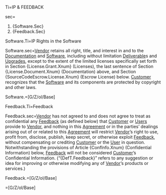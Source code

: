 
Ti=IP & FEEDBACK

sec=<ol><li>{Software.Sec}<li>{Feedback.Sec}</ol>

Software.Ti=IP Rights in the Software

Software.sec=<a class='definedterm' href='#Def.Vendor.sec'>Vendor</a> retains all right, title, and interest in and to the <a class='definedterm' href='#Def.Documentation.sec'>Documentation</a> and <a class='definedterm' href='#Def.Software.sec'>Software</a>, including without limitation <a class='definedterm' href='#Def.Deliverable.sec'>Deliverable</a>s and <a class='definedterm' href='#Def.Upgrade.sec'>Upgrades</a>, except to the extent of the limited licenses specifically set forth in Section {License.Grant.Xnum} (Licenses), the last sentence of Section {License.Document.Xnum} (Documentation) above, and Section {SourceCodeEscrow.License.Xnum} (Escrow License) below. <a class='definedterm' href='#Def.Customer.sec'>Customer</a> recognizes that the <a class='definedterm' href='#Def.Software.sec'>Software</a> and its components are protected by copyright and other laws.

Software.=[G/Z/ol/Base]

Feedback.Ti=Feedback

Feedback.sec=<a class='definedterm' href='#Def.Vendor.sec'>Vendor</a> has not agreed to and does not agree to treat as confidential any <a class='definedterm' href='#Feedback'>Feedback</a> (as defined below) that <a class='definedterm' href='#Def.Customer.sec'>Customer</a> or <a class='definedterm' href='#Def.User.sec'>Users</a> provide to <a class='definedterm' href='#Def.Vendor.sec'>Vendor</a>, and nothing in this <a class='definedterm' href='#Def.Agreement.sec'>Agreement</a> or in the parties’ dealings arising out of or related to this <a class='definedterm' href='#Def.Agreement.sec'>Agreement</a> will restrict <a class='definedterm' href='#Def.Vendor.sec'>Vendor</a>’s right to use, profit from, disclose, publish, keep secret, or otherwise exploit <a class='definedterm' href='#Feedback'>Feedback</a>, without compensating or crediting <a class='definedterm' href='#Def.Customer.sec'>Customer</a> or the <a class='definedterm' href='#Def.User.sec'>User</a> in question. Notwithstanding the provisions of Article {ConfInfo.Xnum} (Confidential Information) below, <a class='definedterm' href='#Feedback'>Feedback</a> will not be considered <a class='definedterm' href='#Def.Customer.sec'>Customer</a>’s Confidential Information. (“{DefT.Feedback}” refers to any suggestion or idea for improving or otherwise modifying any of <a class='definedterm' href='#Def.Vendor.sec'>Vendor</a>’s products or services.)

Feedback.=[G/Z/ol/Base]

=[G/Z/ol/Base]
